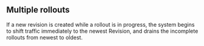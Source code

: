 ## Multiple rollouts

If a new revision is created while a rollout is in progress, the system begins to shift traffic immediately to the newest Revision, and drains the incomplete rollouts from newest to oldest.
